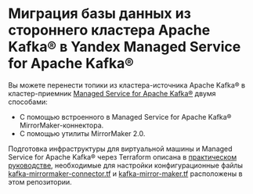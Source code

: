 # Миграция базы данных из стороннего кластера Apache Kafka® в Yandex Managed Service for Apache Kafka®

Вы можете перенести топики из кластера-источника Apache Kafka® в кластер-приемник [Managed Service for Apache Kafka®](https://yandex.cloud/ru/docs/managed-kafka) двумя способами:

* С помощью встроенного в Managed Service for Apache Kafka® MirrorMaker-коннектора.
* С помощью утилиты MirrorMaker 2.0.

Подготовка инфраструктуры для виртуальной машины и Managed Service for Apache Kafka® через Terraform описана в [практическом руководстве](https://yandex.cloud/ru/docs/tutorials/dataplatform/kafka-connector), необходимые для настройки конфигурационные файлы [kafka-mirrormaker-connector.tf](kafka-mirrormaker-connector.tf) и [kafka-mirror-maker.tf](kafka-mirror-maker.tf) расположены в этом репозитории.
